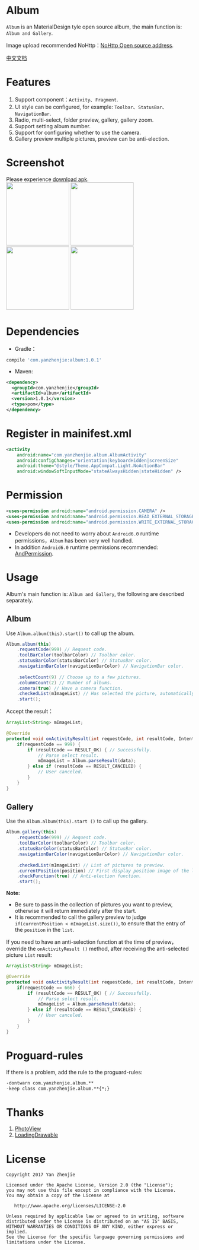 # Album
`Album` is an MaterialDesign tyle open source album, the main function is: `Album and Gallery`.

Image upload recommended NoHttp：[NoHttp Open source address](https://github.com/yanzhenjie/NoHttp).

[中文文档](./README-CN.md)

# Features
1. Support component：`Activity`、`Fragment`.
2. UI style can be configured, for example: `Toolbar`、`StatusBar`、`NavigationBar`.
3. Radio, multi-select, folder preview, gallery, gallery zoom.
4. Support setting album number.
5. Support for configuring whether to use the camera.
6. Gallery preview multiple pictures, preview can be anti-election.

# Screenshot
Please experience [download apk](https://github.com/yanzhenjie/Album/blob/master/sample-release.apk?raw=true).  
<image src="./image/1.gif" width="170px"/> <image src="./image/2.gif" width="170px"/> <image src="./image/3.gif" width="170px"/> <image src="./image/4.gif" width="170px"/>

# Dependencies
* Gradle：
```groovy
compile 'com.yanzhenjie:album:1.0.1'
```

* Maven:
```xml
<dependency>
  <groupId>com.yanzhenjie</groupId>
  <artifactId>album</artifactId>
  <version>1.0.1</version>
  <type>pom</type>
</dependency>
```

# Register in mainifest.xml
```xml
<activity
    android:name="com.yanzhenjie.album.AlbumActivity"
    android:configChanges="orientation|keyboardHidden|screenSize"
    android:theme="@style/Theme.AppCompat.Light.NoActionBar"
    android:windowSoftInputMode="stateAlwaysHidden|stateHidden" />
```

# Permission
```xml
<uses-permission android:name="android.permission.CAMERA" />
<uses-permission android:name="android.permission.READ_EXTERNAL_STORAGE" />
<uses-permission android:name="android.permission.WRITE_EXTERNAL_STORAGE" />
```

* Developers do not need to worry about `Android6.0` runtime permissions，`Album` has been very well handled.
* In addition `Android6.0` runtime permissions recommended: [AndPermission](https://github.com/yanzhenjie/AndPermission).

# Usage
Album's main function is: `Album and Gallery`, the following are described separately.

## Album
Use `Album.album(this).start()` to call up the album.
```java
Album.album(this)
    .requestCode(999) // Request code.
    .toolBarColor(toolbarColor) // Toolbar color.
    .statusBarColor(statusBarColor) // StatusBar color.
    .navigationBarColor(navigationBarColor) // NavigationBar color.
    
    .selectCount(9) // Choose up to a few pictures.
    .columnCount(2) // Number of albums.
    .camera(true) // Have a camera function.
    .checkedList(mImageList) // Has selected the picture, automatically select.
    .start();
```

Accept the result：  
```java
ArrayList<String> mImageList;

@Override
protected void onActivityResult(int requestCode, int resultCode, Intent data) {
    if(requestCode == 999) {
        if (resultCode == RESULT_OK) { // Successfully.
            // Parse select result.
            mImageList = Album.parseResult(data);
        } else if (resultCode == RESULT_CANCELED) {
            // User canceled.
        }
    }
}
```

## Gallery
Use the `Album.album(this).start ()` to call up the gallery.
```java
Album.gallery(this)
    .requestCode(999) // Request code.
    .toolBarColor(toolbarColor) // Toolbar color.
    .statusBarColor(statusBarColor) // StatusBar color.
    .navigationBarColor(navigationBarColor) // NavigationBar color.
    
    .checkedList(mImageList) // List of pictures to preview.
    .currentPosition(position) // First display position image of the list.
    .checkFunction(true) // Anti-election function.
    .start();
```

**Note:**

* Be sure to pass in the collection of pictures you want to preview, otherwise it will return immediately after the start.
* It is recommended to call the gallery preview to judge `if(currentPosition < mImageList.size())`, to ensure that the entry of the `position` in the `list`.

If you need to have an anti-selection function at the time of preview，override the `onActivityResult ()` method, after receiving the anti-selected picture `List` result:  
```java
ArrayList<String> mImageList;

@Override
protected void onActivityResult(int requestCode, int resultCode, Intent data) {
    if(requestCode == 666) {
        if (resultCode == RESULT_OK) { // Successfully.
            // Parse select result.
            mImageList = Album.parseResult(data);
        } else if (resultCode == RESULT_CANCELED) {
            // User canceled.
        }
    }
}
```

# Proguard-rules
If there is a problem, add the rule to the proguard-rules:
```txt
-dontwarn com.yanzhenjie.album.**
-keep class com.yanzhenjie.album.**{*;}
```

# Thanks
1. [PhotoView](https://github.com/chrisbanes/PhotoView)
2. [LoadingDrawable](https://github.com/dinuscxj/LoadingDrawable)

# License
```text
Copyright 2017 Yan Zhenjie

Licensed under the Apache License, Version 2.0 (the "License");
you may not use this file except in compliance with the License.
You may obtain a copy of the License at

   http://www.apache.org/licenses/LICENSE-2.0

Unless required by applicable law or agreed to in writing, software
distributed under the License is distributed on an "AS IS" BASIS,
WITHOUT WARRANTIES OR CONDITIONS OF ANY KIND, either express or implied.
See the License for the specific language governing permissions and
limitations under the License.
```
